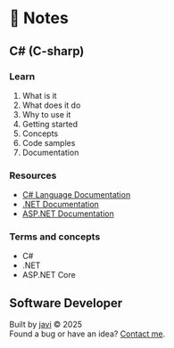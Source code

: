 # :memo: Notes
## C# (C-sharp)
### Learn
1. What is it
2. What does it do
3. Why to use it
4. Getting started
5. Concepts
6. Code samples
7. Documentation
### Resources
- [C# Language Documentation](https://learn.microsoft.com/en-us/dotnet/csharp/)
- [.NET Documentation](https://learn.microsoft.com/en-us/dotnet/)
- [ASP.NET Documentation](https://learn.microsoft.com/en-us/aspnet/core)
### Terms and concepts
- C#
- .NET
- ASP.NET Core
## Software Developer
Built by [javi](https://github.com/javi0b01/) :copyright: 2025  
Found a bug or have an idea? [Contact me](https://www.linkedin.com/in/javi0b01/).
